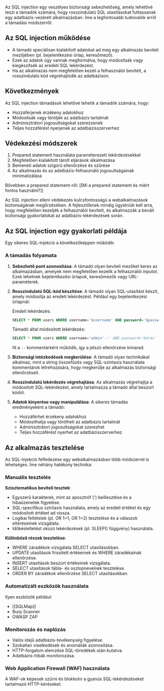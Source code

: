 Az SQL injection egy veszélyes biztonsági sebezhetőség, amely lehetővé teszi a támadók számára, hogy rosszindulatú SQL utasításokat futtassanak egy adatbázis-vezérelt alkalmazásban. Íme a legfontosabb tudnivalók erről a támadási módszerről:
## Az SQL injection működése

- A támadó speciálisan kialakított adatokat ad meg egy alkalmazás beviteli mezőjében (pl. bejelentkezési űrlap, keresőmező).
- Ezek az adatok úgy vannak megformálva, hogy módosítsák vagy kiegészítsék az eredeti SQL lekérdezést.
- Ha az alkalmazás nem megfelelően kezeli a felhasználói bevitelt, a rosszindulatú kód végrehajtódik az adatbázison.
## Következmények

Az SQL injection támadások lehetővé tehetik a támadók számára, hogy:

- Hozzáférjenek érzékeny adatokhoz
- Módosítsák vagy töröljék az adatbázis tartalmát
- Adminisztrátori jogosultságokat szerezzenek
- Teljes hozzáférést nyerjenek az adatbázisszerverhez
## Védekezési módszerek

1. Prepared statement használata paraméterezett lekérdezésekkel
2. Megfelelően kialakított tárolt eljárások alkalmazása
3. Bemeneti adatok szigorú ellenőrzése és szűrése
4. Az alkalmazás és az adatbázis-felhasználó jogosultságainak minimalizálása

Bővebben a prepared statement-ről:
[[Mi a prepared statement és miért fontos használni?]]

Az SQL injection elleni védekezés kulcsfontosságú a webalkalmazások biztonságának megőrzésében. A fejlesztőknek mindig ügyelniük kell arra, hogy megfelelően kezeljék a felhasználói bevitelt, és alkalmazzák a bevált biztonsági gyakorlatokat az adatbázis-lekérdezések során.
## Az SQL injection egy gyakorlati példája

Egy sikeres SQL-injekció a következőképpen működik:
### A támadás folyamata

1. **Sebezhető pont azonosítása**: A támadó olyan beviteli mezőket keres az alkalmazásban, amelyek nem megfelelően kezelik a felhasználói inputot. Ezek lehetnek bejelentkezési űrlapok, keresőmezők vagy URL-paraméterek.

2. **Rosszindulatú SQL-kód készítése**: A támadó olyan SQL-utasítást készít, amely módosítja az eredeti lekérdezést. Például egy bejelentkezési űrlapnál:

   Eredeti lekérdezés:
   ```sql
   SELECT * FROM users WHERE username='$username' AND password='$password'
   ```
   
   Támadó által módosított lekérdezés:
   ```sql
   SELECT * FROM users WHERE username='admin'--' AND password='bármi'
   ```
   
   Itt a `--` kommentárként működik, így a jelszó ellenőrzése kimarad.

3. **Biztonsági intézkedések megkerülése**: A támadó olyan technikákat alkalmaz, mint a string összefűzés vagy SQL-szintaxis használata kommentárok létrehozására, hogy megkerülje az alkalmazás biztonsági ellenőrzéseit.

4. **Rosszindulatú lekérdezés végrehajtása**: Az alkalmazás végrehajtja a módosított SQL-lekérdezést, amely tartalmazza a támadó által beszúrt kódot.

5. **Adatok kinyerése vagy manipulálása**: A sikeres támadás eredményeként a támadó:
   - Hozzáférhet érzékeny adatokhoz
   - Módosíthatja vagy törölheti az adatbázis tartalmát
   - Adminisztrátori jogosultságokat szerezhet
   - Teljes hozzáférést nyerhet az adatbázisszerverhez

## Az alkalmazás tesztelése

Az SQL-injekció felfedezése egy webalkalmazásban több módszerrel is lehetséges. Íme néhány hatékony technika:
### Manuális tesztelés

**Szisztematikus beviteli tesztek**:

- Egyszerű karakterek, mint az aposztróf (') beillesztése és a hibaüzenetek figyelése.
- SQL-specifikus szintaxis használata, amely az eredeti értéket és egy módosított értéket ad vissza.
- Logikai feltételek (pl. OR 1=1, OR 1=2) tesztelése és a válaszok eltéréseinek vizsgálata.
- Időkésleltetést okozó lekérdezések (pl. SLEEP() függvény) használata.

**Különböző részek tesztelése**:

- WHERE záradékok vizsgálata SELECT utasításokban.
- UPDATE utasítások frissített értékeinek és WHERE záradékainak ellenőrzése.
- INSERT utasítások beszúrt értékeinek vizsgálata.
- SELECT utasítások tábla- és oszlopneveinek tesztelése.
- ORDER BY záradékok ellenőrzése SELECT utasításokban.
### Automatizált eszközök használata

Ilyen eszközök például:
- [[SQLMap]]
- Burp Scanner
- OWASP ZAP
### Monitorozás és naplózás

- Valós idejű adatbázis-tevékenység figyelése.
- Szokatlan viselkedések és anomáliák azonosítása.
- HTTP-forgalom elemzése SQL-töredékek után kutatva.
- Adatbázis-hibák monitorozása.
### Web Application Firewall (WAF) használata

A WAF-ok képesek szűrni és blokkolni a gyanús SQL-lekérdezéseket tartalmazó HTTP-kéréseket.
